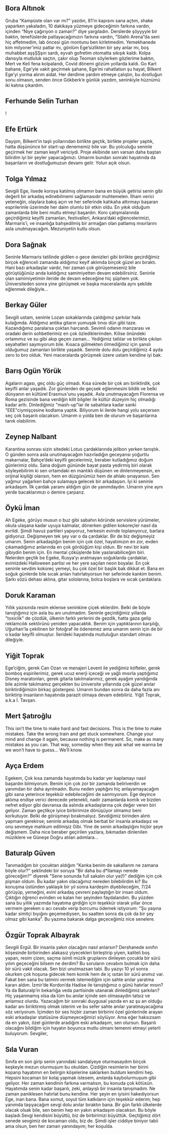## Bora Altınok
Gruba “Kampüste olan var mı?” yazdın, 81’in kapısını sana açtım, shake yaparken yakaladın, 10 dakikaya yüzmeye gideceğimin farkına vardın, içinden “Niye çağırıyon o zaman?” diye yargıladın.
Derslerde şöyyyyle bir baktın, tenefüslerde patlayacağımızın farkına vardın, “Silahlı Arena”da seni  hiç affetmedim, lab öncesi gün montunu ben kirletmedim. 
Yemekhanede kim milyoner’imiz patlar mı, gönlüm Ege’sizlikten bir şey anlar mı, boş muhabbet aşşŞŞşırı sardı, eyvah gofretim otomatta sıkışık kaldı. 
Kolpa dansıyla mutluluk saçtın,  çakır olup Teoman söylerken gözlerime baktın, Mert ve Keli fena kolpalandı, Covid dönemi gözüm yollarda kaldı. 
Go Kart bahane, Ege’yle vakit geçirmek şahane, Ege’mi rahatlatsın şu hayat, Bilkent Ege’yi yorma alırım aidat.
Her derdime yardım etmeye çalıştın, bu dostluğun sonu olmasın, senden önce Gökberk’e günlük yazdım, seninkiyle hüznümü iki katına çıkardım.

## Ferhunde Selin Turhan
!

## Efe Ertürk
Dayıjım, Bilkent'in taşlı yollarından birlikte geçtik, birlikte projeler yaptık, hatta düşününce bir start-up denememiz bile var. Bu yolculuğu seninle geçirmek her zaman keyif vericiydi. Proje ekibinde sen varsan daha baştan bilirdim iyi bir şeyler yapacağımızı. Umarım bundan sonraki hayatında da başarıların ve dostluğumuzun devamı gelir. Yolun açık olsun.

## Tolga Yılmaz
Sevgili Ege, lisede koroya katılmış olmamın bana en büyük getirisi senin gibi değerli bir arkadaş edinebilmemi sağlamasıdır muhtemelen. İlham verici yeteneğin, olaylara bakış açın ve her seferinde kahkaha attırmayı başaran esprilerinle üzerimde her daim olumlu bir etkin oldu. En yıkık olduğum zamanlarda bile beni mutlu etmeyi başardın. Koro çalışmalarında geçirdiğimiz keyifli zamanları, festivalleri, Ankara’daki eğlencelerimizi, Marmaris’i, ve insanlığa bahşedilmiş bir armağan olan patlamış mısırlarını asla unutmayacağım. Mezuniyetin kutlu olsun.

## Dora Sağnak
Seninle Marmaris tatilinde gidilen o gece denizleri gibi birlikte geçirdiğimiz birçok eğlenceli zamanda aldığımız keyif aklımda birçok güzel anı bıraktı. Hani bazı arkadaşlar vardır, her zaman çok görüşemeseniz bile görüştüğünüz anda kaldığınız samimiyetten devam edebilirsiniz. Seninle olan samimiyetimin ileride de devam edeceğine hiç şüphem yok. Üniversiteden sonra yine görüşmek ve başka maceralarda aynı şekilde eğlenmek dileğiyle…

## Berkay Güler
Sevgili ustam, seninle Lozan sokaklarında çaldığımız şarkılar hala kulağımda. Aldığımız antika gitarın yumuşak tınısı dün gibi taze. Kazandığımız paralarsa çoktan harcandı. Sevimli odanın manzarası ve oradaki derin sohbetlerimiz en çok özlediklerimden. Kilise önündeki ortamımız ve su gibi akıp geçen zaman... Yediğimiz tatlılar ve birlikte çıkılan seyahatleri saymıyorum bile. Kısaca gülmekten ölmediğimiz için şanslı olduğumuz zamanları birlikte yaşadık. Seninle dolu dolu geçirdiğimiz 4 ayda zero to bro olduk. Yeni maceralarda görüşmek üzere ustam kendine iyi bak.

## Barış Ogün Yörük
Agaların agası, geç oldu güç olmadı. Kısa sürede bir çok anı biriktirdik, çok keyifli anlar yaşadık. Zor günlerden de geçsek eğlenmesini bildik ve belki dünyanın en kültürel Erasmus'unu yaşadık. Asla unutmayacağım Florensa ve Roma gezisinde bana verdiğin kilit bilgiler ile kültür düzeyim hiç olmadığı kadar arttı. Dinlediğimiz "mash-up"lar ile sabahlara kadar sanki "EEE"ciymişçesine kodlama yaptık. Biliyorum ki ilerde hangi yolu seçersen seç çok başarılı olacaksın. Umarım o yolda ben de olurum ve başarılarına tanık olabilirim.

## Zeynep Nalbant
Karantina sonrası sizin sitedeki Lotus çardaklarında jelibon yerken tanıştık. O günden sonra asla unutmayacağım hazırladığın geceyarısı yoğurtlu makarnalar, Bahçe’deki keyifli gecelerimiz, beraber kutladığımız doğum günlerimiz oldu. Sana doğum gününde bayat pasta yedirmiş biri olarak söyleyebilirim ki sen ortamdaki en mantıklı düşünen ve dinlenmeyensin, en orijinal kişiliği olansın, hem en düzgünümüz hem de ahlakı sınayansın. Sen yağmur yağarken bahçe sulamaya gelecek bir arkadaşsın. İyi ki seninle arkadaşım. İlk çardak yaramı aldığım gün de yanımdaydın. Umarım yine aynı yerde bacaklarımızı o demire çarparız.

## Öykü İman
Ah Egeke, görüyo musun o buz gibi sabahın köründe servislere yürümeler, okula ulaşana kadar uyuya kalmalar, dönerken gidilen kokoreçler nasıl da evrildi. Şimdi havuz partileri yapıyoruz, herkesin evinde toplanıyoruz, barlara gidiyoruz. Değişmeyen tek şey var o da çardaklar. Bir de biz değişmeyiz umarım. Senin arkadaşlığın benim için çok özel, hayatımızın en zor, evden çıkamadığımız anlarında en çok gördüğüm kişi oldun. Bir nevi bir kale gibiydin benim için. En mental çöküşlerde bile yaslanabiliceğim biri. Nelerden geçtik be Egeke, Rusya’yı aratmayan soğuklarda çardaklar, evimizdeki Halloween partisi ve her yere saçılan neon boyalar. En çok seninle sevdim kokoreç yemeyi, bu çok özel bir başlık bak dikkat et. Bana en soğuk günlerde bile sıcak anları hatırlatıyorsun her seferinde kankim benim. Şarkı sözü dehası aklına, gitar sololarına, bolca boşlara ve sıcak çardaklara.

## Doruk Karaman
Yıllık yazısında resim eklense seninkine çiçek eklerdim. Belki de böyle tanıştığımız için asla bu anı unutmadım. Seninle geçirdiğimiz yıllarda "toxiclik" de çözdük, ülkenin farklı yerlerini de gezdik, hatta gaza gelip reklamcılık sektörünü yeniden yapacaktık. Benim için yaptıklarının karşılığı, Uğurhan'la çekilinen bir fotoğraf ile ödenemez ama umarım senin için de bir o kadar keyifli olmuştur. İlerideki hayatında mutluluğun standart olması dileğiyle.


## Yiğit Toprak
Ege’ciğim, gerek Can Ozan ve menajeri Levent ile yediğimiz köfteler, gerek bomboş espirilerimiz, gerek ucuz enerji içeceği ve yağlı mısırla yaptığımız Disney maratonları, gerek gitarla takılmalarımız, gerek ayağım yandığında bile azimle takılmamız gerçekten bu üniversite yıllarında çok güzel anılar biriktirdiğimizin birkaç göstergesi. Umarım bundan sonra da daha fazla anı biriktirip insanların hayatında parazit olmaya devam edebiliriz. Yiğit Toprak, a.k.a İ. Tavşan.

## Mert Şatıroğlu
This isn’t the time to make hard and fast decisions. This is the time to make mistakes. Take the wrong train and get stuck somewhere. Change your mind and change it again, because nothing is permanent. So, make as many mistakes as you can. That way, someday when they ask what we wanna be we won’t have to guess… We’ll know.

## Ayça Erdem
Egekem,
Çok kısa zamanda hayatımda bu kadar yer kaplamayı nasıl başardın bilmiyorum. Benim için çok zor bir zamanda beliriverdin ve yanımdan bir daha ayrılmadın. Bunu neden yaptığını hiç anlayamayacağım gibi sana yeterince teşekkür edebileceğimi de sanmıyorum. Ege deyince aklıma endişe verici derecede yetenekli, nadir zamanlarda komik ve bizden nefret ediyor gibi davransa da aslında arkadaşlarına çok değer veren biri geliyor. Zaman geçtikçe iyice birbirimize dönüşüyor olmamız beni korkutuyor. Belki de görüşmeyi bırakmalıyız. Sevdiğimiz birinden alıntı yapmam gerekirse; seninle arkadaş olmak berbat bir insanla arkadaşız ve onu sevmeye mahkum edilmişiz Gibi. Yine de senin arkadaşlığını hiçbir şeye değişmem. Daha nice beraber geçirilen yazlara, bıkmadan dinlenilen müziklere ve Güneşe Doğru atılan adımlara…


## Baturalp Güven
Tanımadığım bir çocuktan aldığım "Kanka benim de sakallarım ne zamana böyle olur?" şeklindeki bir soruya "Bir daha bu d*llamayı nerede göreceğim?" diyerek "Sene sonunda full sakalın olur ya(!)" dediğim için çok pişman oldum. Bu kadar yakın olacağımız nereden bilebilirdim ki? Bu konuşma üstünden yaklaşık bir yıl sonra kardeşim diyebileceğim, 7/24 görüşüp, yemeğini, evini arkadaş çevreni paylaştığın bir insan oldum. Çıktığın öğrenci evinden ve kalan her şeyinden faydalandım. Bu yüzden sana bu yıllık yazımda hayatıma girdiğin için teşekkür olarak yıllar önce vermem gereken o acı cevabı verip borcumu ödemek istiyorum: "Şu yaşına kadar simitçi bıyığını geçemediysen, bu saatten sonra da çok da bir şey olmaz gibi kanka". Bu yazıma bakarak dalga geçeceğimiz nice senelere.

## Özgür Toprak Albayrak
Sevgili Ergül. Bir insanla yakın olacağını nasıl anlarsın? Dershanede sınıfın köşesinde birbirinden alakasız yiyecekleri birleştirip yiyen, kaliteli boş yapan, resim çizen, saçma isimli müzik gruplarını dinleyen çocukla bir sürü yılım geçeceğini bilsem ne derdim? Bu soruların cevabını bulmak için daha bir sürü vakit olacak. Sen bizi unutmazsan tabi. Bu yazıyı 10 yıl sonra okurken çok hoşuna gidecek hem komik hem de iç ısıtan bir sürü anımız var. Fakat ben sana bu tatmini vermek istemediğim için sahte anılar yaratma kararı aldım. İzmir’de Kordon’da Hadise ile tanıştığımız o günü hatırlar mısın? Ya da Baturalp’in bekarlığa veda partisinde utanarak dinlediğimiz şarkıları? Hiç yaşanmamış olsa da tüm bu anılar içinde sen olmasaydın tatsız ve anlamsız olurdu. Yazacağım bir sonraki duygusal yazıda en az şu an olduğu kadar anı biriktirmiş olmak isterim ve bu sefer sahte anılar yaratmayacağıma söz veriyorum. İçimden bir ses hiçbir zaman birbirini özel günlerinde arayan eski arkadaşlar statüsüne düşmeyeceğimizi söylüyor. Ama eğer haksızsam da en yakın, özel günlerde aradığım eski arkadaşım, sen olursun. Başarılı olacağını bildiğim için hayatın boyunca mutlu olmanı temenni etmeyi yeterli buluyorum. Sevgiler,

## Sıla Vuran
Sınıfa en son girip senin yanındaki sandalyeye oturmasaydım birçok keşkeyle  mezun olurmuşum bu okuldan. Çizdiğin resimlerin her birini koparıp hayatımın en belirgin köşelerine saklarken buldum kendimi hep. Hepsini kocaman bir kolaj yapmak istesem, anılarda kaybolurmuşum gibi geliyor. Her zaman kendinin farkına varmalısın, bu konuda çok kötüsün. Hayatımda senin kadar başarılı, zeki, anlayışlı bir insanla tanışmadım. Ne zaman paniklesen hatırlat bunu kendine. Her şeyin en iyisini hakediyorsun Ege, inan bana. 
Bana somut, soyut tüm katkıların için teşekkür ederim; hep yanımda taşıyacağım sevgi dolu anılar bıraktın bana. Bir gün farklı ülkelerde olacak olsak bile, sen benim hep en yakın arkadaşım olacaksın.  Bu böyle başladı.Sevgi kendisini büyüttü, biz de birbirimizi büyüttük. Geçtiğimiz dört senede sevgimiz de kocaman oldu, biz de. Şimdi işler ciddiye biniyor tabii ama olsun, ben her zaman yanındayım; her koşulda.


